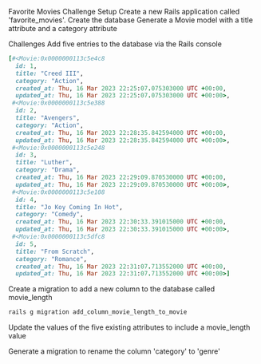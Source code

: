 Favorite Movies Challenge
Setup
Create a new Rails application called 'favorite_movies'.
Create the database
Generate a Movie model with a title attribute and a category attribute


Challenges
Add five entries to the database via the Rails console
```ruby
[#<Movie:0x0000000113c5e4c8                                  
  id: 1,                                                     
  title: "Creed III",                                        
  category: "Action",                                        
  created_at: Thu, 16 Mar 2023 22:25:07.075303000 UTC +00:00,
  updated_at: Thu, 16 Mar 2023 22:25:07.075303000 UTC +00:00>,
 #<Movie:0x0000000113c5e388                                  
  id: 2,                                                     
  title: "Avengers",                                         
  category: "Action",                                        
  created_at: Thu, 16 Mar 2023 22:28:35.842594000 UTC +00:00,
  updated_at: Thu, 16 Mar 2023 22:28:35.842594000 UTC +00:00>,
 #<Movie:0x0000000113c5e248                                  
  id: 3,
  title: "Luther",
  category: "Drama",
  created_at: Thu, 16 Mar 2023 22:29:09.870530000 UTC +00:00,
  updated_at: Thu, 16 Mar 2023 22:29:09.870530000 UTC +00:00>,
 #<Movie:0x0000000113c5e108
  id: 4,
  title: "Jo Koy Coming In Hot",
  category: "Comedy",
  created_at: Thu, 16 Mar 2023 22:30:33.391015000 UTC +00:00,
  updated_at: Thu, 16 Mar 2023 22:30:33.391015000 UTC +00:00>,
 #<Movie:0x0000000113c5dfc8
  id: 5,
  title: "From Scratch",
  category: "Romance",
  created_at: Thu, 16 Mar 2023 22:31:07.713552000 UTC +00:00,
  updated_at: Thu, 16 Mar 2023 22:31:07.713552000 UTC +00:00>] 
```
Create a migration to add a new column to the database called movie_length
<!-- add_fieldname_to_tablename fieldname:string. -->
```ruby
rails g migration add_column_movie_length_to_movie
```

Update the values of the five existing attributes to include a movie_length value

Generate a migration to rename the column 'category' to 'genre'